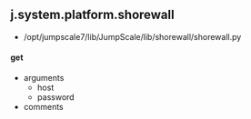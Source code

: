 ## j.system.platform.shorewall

- /opt/jumpscale7/lib/JumpScale/lib/shorewall/shorewall.py

#### get 
- arguments
    - host
    - password
- comments
    

